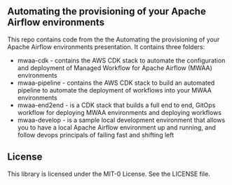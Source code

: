 ## Automating the provisioning of your Apache Airflow environments 

This repo contains code from the the Automating the provisioning of your Apache Airflow environments presentation. It contains three folders:

* mwaa-cdk - contains the AWS CDK stack to automate the configuration and deployment of Managed Workflow for Apache Airflow (MWAA) environments
* mwaa-pipeline - contains the AWS CDK stack to build an automated pipeline to automate the deployment of workflows into your MWAA environments
* mwaa-end2end - is a CDK stack that builds a full end to end, GitOps workflow for deploying MWAA environments and deploying workflows 
* mwaa-develop - is a sample local development environment that allows you to have a local Apache Airflow environment up and running, and follow devops principals of failing fast and shifting left

## License

This library is licensed under the MIT-0 License. See the LICENSE file.

